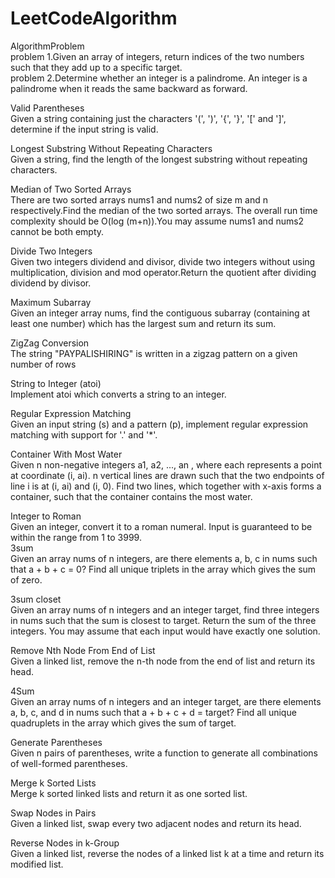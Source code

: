 # LeetCodeAlgorithm
AlgorithmProblem  
problem 1.Given an array of integers, return indices of the two numbers such that they add up to a specific target.  
problem 2.Determine whether an integer is a palindrome. An integer is a palindrome when it reads the same backward as forward.

 Valid Parentheses   
 Given a string containing just the characters '(', ')', '{', '}', '[' and ']', determine if the input string is valid.    
     
Longest Substring Without Repeating Characters    
Given a string, find the length of the longest substring without repeating characters.   

Median of Two Sorted Arrays   
There are two sorted arrays nums1 and nums2 of size m and n respectively.Find the median of the two sorted arrays. The overall run time complexity should be O(log (m+n)).You may assume nums1 and nums2 cannot be both empty.

Divide Two Integers   
Given two integers dividend and divisor, divide two integers without using multiplication, division and mod operator.Return the quotient after dividing dividend by divisor.
   
Maximum Subarray   
Given an integer array nums, find the contiguous subarray (containing at least one number) which has the largest sum and return its sum.

ZigZag Conversion   
The string "PAYPALISHIRING" is written in a zigzag pattern on a given number of rows

String to Integer (atoi)   
Implement atoi which converts a string to an integer.   

Regular Expression Matching   
Given an input string (s) and a pattern (p), implement regular expression matching with support for '.' and '*'.    

Container With Most Water   
Given n non-negative integers a1, a2, ..., an , where each represents a point at coordinate (i, ai). n vertical lines are drawn such that the two endpoints of line i is at (i, ai) and (i, 0). Find two lines, which together with x-axis forms a container, such that the container contains the most water.   

Integer to Roman   
Given an integer, convert it to a roman numeral. Input is guaranteed to be within the range from 1 to 3999.   
3sum   
Given an array nums of n integers, are there elements a, b, c in nums such that a + b + c = 0? Find all unique triplets in the array which gives the sum of zero.   
   
3sum closet   
Given an array nums of n integers and an integer target, find three integers in nums such that the sum is closest to target. Return the sum of the three integers. You may assume that each input would have exactly one solution.   

Remove Nth Node From End of List   
Given a linked list, remove the n-th node from the end of list and return its head.   

4Sum   
Given an array nums of n integers and an integer target, are there elements a, b, c, and d in nums such that a + b + c + d = target? Find all unique quadruplets in the array which gives the sum of target.   

Generate Parentheses   
Given n pairs of parentheses, write a function to generate all combinations of well-formed parentheses.   

Merge k Sorted Lists   
Merge k sorted linked lists and return it as one sorted list.    

Swap Nodes in Pairs   
Given a linked list, swap every two adjacent nodes and return its head.   

 Reverse Nodes in k-Group   
 Given a linked list, reverse the nodes of a linked list k at a time and return its modified list.
